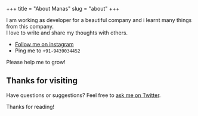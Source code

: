 +++
title = "About Manas"
slug = "about"
+++

I am working as developer for a beautiful company and i learnt many things from this company.\
I love to write and share my thoughts with others.

* [Follow me on instagram](https://www.instagram.com/manasranjanpati/)
* Ping me to `+91-9439034452`

Please help me to grow!



## Thanks for visiting

Have questions or suggestions? Feel free to [ask me on Twitter](https://twitter.com/Iam_manas).

Thanks for reading!
